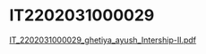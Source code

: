 # IT2202031000029
[IT_2202031000029_ghetiya_ayush_Intership-II.pdf](https://github.com/GhetiyaAyush/IT2202031000029/files/11471111/IT_2202031000029_ghetiya_ayush_Intership-II.pdf)


